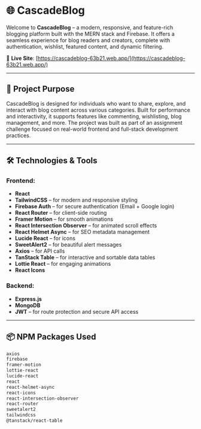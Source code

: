 # 🌐 CascadeBlog

Welcome to **CascadeBlog** – a modern, responsive, and feature-rich blogging platform built with the MERN stack and Firebase. It offers a seamless experience for blog readers and creators, complete with authentication, wishlist, featured content, and dynamic filtering.

🔗 **Live Site**: [https://cascadeblog-63b21.web.app/](https://cascadeblog-63b21.web.app/)

---

## 🚀 Project Purpose

CascadeBlog is designed for individuals who want to share, explore, and interact with blog content across various categories. Built for performance and interactivity, it supports features like commenting, wishlisting, blog management, and more. The project was built as part of an assignment challenge focused on real-world frontend and full-stack development practices.

---

## 🛠️ Technologies & Tools

### Frontend:
- **React**
- **TailwindCSS** – for modern and responsive styling
- **Firebase Auth** – for secure authentication (Email + Google login)
- **React Router** – for client-side routing
- **Framer Motion** – for smooth animations
- **React Intersection Observer** – for animated scroll effects
- **React Helmet Async** – for SEO metadata management
- **Lucide React** – for icons
- **SweetAlert2** – for beautiful alert messages
- **Axios** – for API calls
- **TanStack Table** – for interactive and sortable data tables
- **Lottie React** – for engaging animations
- **React Icons**

### Backend:
- **Express.js**
- **MongoDB**
- **JWT** – for route protection and secure API access

---

## 📦 NPM Packages Used

```bash
axios
firebase
framer-motion
lottie-react
lucide-react
react
react-helmet-async
react-icons
react-intersection-observer
react-router
sweetalert2
tailwindcss
@tanstack/react-table
